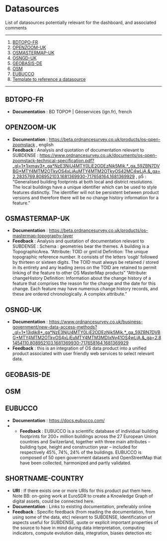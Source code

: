 # Datasources 

List of datasources potentially relevant for the dashboard, and associated comments  

*******
 1. [BDTOPO-FR](#BDTOPO-FR)
 2. [OPENZOOM-UK](#OPENZOOM-UK)
 3. [OSMASTERMAP-UK](#OSMASTERMAP-UK)
 4. [OSNGD-UK](#OSNGD-UK)
 5. [GEOBASIS-DE](#GEOBASIS-DE)
 6. [OSM](#OSM)
 7. [EUBUCCO](#EUBUCCO)
 8. [Template to reference a datasource](#SHORTNAME-COUNTRY)
*******

## BDTOPO-FR 
* **Documentation** : BD TOPO® | Géoservices (ign.fr), french

## OPENZOOM-UK
* **Documentation** : https://beta.ordnancesurvey.co.uk/products/os-open-zoomstack , english
* **Feedback** : Analysis and quotation of documentation relevant to SUBDENSE : 
https://www.ordnancesurvey.co.uk/documents/os-open-zoomstack-technical-specification.pdf?_gl=1*1jxmav3*_ga*NzE3NjU4MTY0LjE2ODEzNjk5Mjk.*_ga_59ZBN7DVBG*MTY4MTM2OTkyOS4xLjAuMTY4MTM2OTkyOS42MC4wLjA.&_ga=2.2835769.808952103.1681369930-717658164.1681369929 , p5 : “Generalised building footprints at both local and district resolutions. The local buildings have a unique identifier which can be used to style features distinctly.
The identifier will not be persistent between product versions and therefore there
will be no change history information for a feature.”

## OSMASTERMAP-UK
* **Documentation** : https://beta.ordnancesurvey.co.uk/products/os-mastermap-topography-layer 
* **Feedback** : Analysis and quotation of documentation relevant to SUBDENSE : 
Schema : geometries bear the themes. A building is a TopographicArea. 
“Attribute: TOID or gml:id
Definition: The unique topographic reference number. It consists of the letters ‘osgb’ followed by
thirteen or sixteen digits. The TOID must always be retained / stored in its entirety and any leading
zeros on the TOID are retained to permit linking of the feature to other OS MasterMap products”
“Attribute: changeHistory
Definition: Information about the change history of a feature that comprises the reason for the change and the date for this change. Each feature may have numerous change history records, and these are ordered chronologically. A complex attribute.”

## OSNGD-UK
* **Documentation** : https://www.ordnancesurvey.co.uk/business-government/new-data-access-methods?_gl=1*13idjk8*_ga*NzE3NjU4MTY0LjE2ODEzNjk5Mjk.*_ga_59ZBN7DVBG*MTY4MTM2OTkyOS4xLjEuMTY4MTM3MDIxNy41OS4wLjA.&_ga=2.81454110.808952103.1681369930-717658164.1681369929
* **Feedback** : this is an integration of OS data product into a unified product associated with user friendly web services to select relevant data. 


## GEOBASIS-DE


## OSM 

## EUBUCCO
* **Documentation** : https://docs.eubucco.com/ 
* * **Feedback** : EUBUCCO is a scientific database of individual building footprints for 200+ million buildings across the 27 European Union countries and Switzerland, together with three main attributes – building type, height and construction year – included for respectively 45%, 74%, 24% of the buildings. EUBUCCO is composed of 50 open government datasets and OpenStreetMap that have been collected, harmonized and partly validated. 

## SHORTNAME-COUNTRY
* **URI**  : If there exists one or more URIs for this product put them here.  
Note BB: on-going work at EuroSDR to create a Knowledge Graph of digital assets, could be connected here.
* **Documentation** : Links to existing documentation, preferably online
* **Feedback** : Specific feedback (from reading the documentation, from using some of the data, etc) relevant to SUBDENSE, Identification of aspects useful for SUBDENSE, quote or explicit important properties of the source to have in mind during data interpretation, computing indicators, compute evolution data, integration, biases detection etc 
